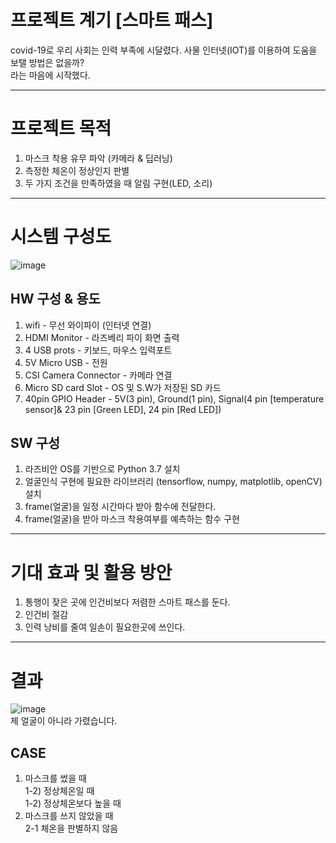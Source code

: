 # 프로젝트 계기 [스마트 패스]
covid-19로 우리 사회는 인력 부족에 시달렸다. 사물 인터넷(IOT)를 이용하여 도움을 보탤 방법은 없을까? <br>
라는 마음에 시작했다.

---
# 프로젝트 목적
1. 마스크 착용 유무 파악 (카메라 & 딥러닝)
2. 측정한 체온이 정상인지 판별
3. 두 가지 조건을 만족하였을 때 알림 구현(LED, 소리)

---
# 시스템 구성도 
![image](https://github.com/minseojo/mask-recognition-system/assets/64322765/d65aaf50-900e-4e67-91ca-559c91be9321)

## HW 구성 & 용도
1. wifi - 무선 와이파이 (인터넷 연결)
2. HDMI Monitor - 라즈베리 파이 화면 출력
3. 4 USB prots - 키보드, 마우스 입력포트
4. 5V Micro USB - 전원 
5. CSI Camera Connector - 카메라 연결
6. Micro SD card Slot - OS 및 S.W가 저장된 SD 카드 
7. 40pin GPIO Header - 5V(3 pin), Ground(1 pin), Signal(4 pin [temperature sensor]& 23 pin [Green LED], 24 pin [Red LED])

## SW 구성
1. 라즈비안 OS를 기반으로 Python 3.7 설치
2. 얼굴인식 구현에 필요한 라이브러리 (tensorflow, numpy, matplotlib, openCV) 설치
3. frame(얼굴)을 일정 시간마다 받아 함수에 전달한다.
4. frame(얼굴)을 받아 마스크 착용여부를 예측하는 함수 구현

---
# 기대 효과 및 활용 방안
1. 통행이 잦은 곳에 인건비보다 저렴한 스마트 패스를 둔다.
2. 인건비 절감
3. 인력 낭비를 줄여 일손이 필요한곳에 쓰인다.

---
# 결과
![image](https://github.com/minseojo/mask-recognition-system/assets/64322765/20deb5b6-00e6-4f3d-9401-097898588406)
<br>
제 얼굴이 아니라 가렸습니다.

## CASE
1) 마스크를 썼을 때 <br>
	1-2) 정상체온일 때 <br>
	1-2) 정상체온보다 높을 때
2) 마스크를 쓰지 않았을 때 <br>
	2-1 체온을 판별하지 않음



